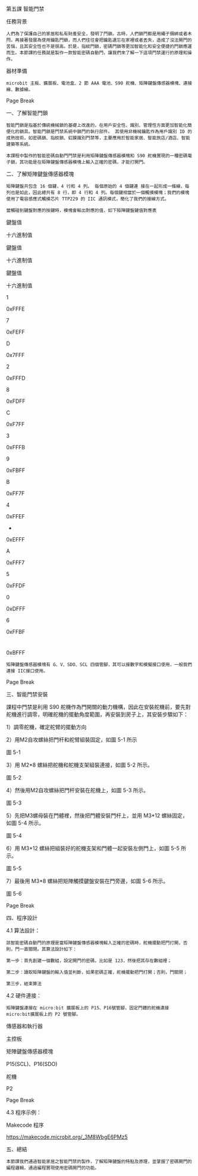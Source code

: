 第五課 智能門禁 

 

任務背景 

    人們為了保護自己的家居和私有財產安全，發明了門鎖。古時，人們鎖門都是用繩子捆綁或者木閂，再接著發展為使用鑰匙門鎖，而人們往往會把鑰匙遺忘在家裡或者丟失，造成了沒法開門的苦惱，且其安全性也不是很高。於是，指紋門鎖，密碼門鎖等更加智能化和安全便捷的門鎖應運而生。本節課的任務就是製作一款智能密碼自動門，讓我們來了解一下這項門禁運行的原理和操作。 

 

器材準備 

    microbit 主板、擴展板、電池盒、2 節 AAA 電池、S90 舵機、矩陣鍵盤傳感器模塊、連接線、數據線。 

 

Page Break
 

 

一、了解智能門鎖 

    智能門鎖是指基於傳統機械鎖的基礎上改進的，在用戶安全性、識別、管理性方面更加智能化簡便化的鎖具。智能門鎖是門禁系統中鎖門的執行部件。 其使用非機械鑰匙作為用戶識別 ID 的成熟技術，如密碼鎖、指紋鎖、虹膜識別門禁等，主要應用於智能家居、智能旅店/酒店、智能建築等系統。 

    本課程中製作的智能密碼自動門門禁是利用矩陣鍵盤傳感器模塊和 S90 舵機實現的一種密碼電子鎖，其功能是在矩陣鍵盤傳感器模塊上輸入正確的密碼，才能打開門。 

 

二、了解矩陣鍵盤傳感器模塊 

    矩陣鍵盤共包含 16 個鍵，4 行和 4 列。 每個原始的 4 個鍵連 接在一起形成一條線，每列也是如此，因此總共有 8 行，即 4 行和 4 列。每個鍵相當於一個觸摸模塊；我們的模塊使用了電容感應式觸摸芯片 TTP229 的 IIC 通訊模式，簡化了我們的接線方式。 

    當觸碰到鍵盤對應的按鍵時，模塊會輸出對應的值，如下矩陣鍵盤鍵值對應表 

 

鍵盤值 

十六進制值 

鍵盤值 

十六進制值 

鍵盤值 

十六進制值 

1 

0xFFFE 

7 

0xFEFF 

D 

0x7FFF 

2 

0xFFFD 

8 

0xFDFF 

C 

0xF7FF 

3 

0xFFFB 

9 

0xFBFF 

B 

0xFF7F 

4 

0xFFEF 

* 

0xEFFF 

A 

0xFFF7 

5 

0xFFDF 

0 

0xDFFF 

 

 

6 

0xFFBF 

# 

0xBFFF 

 

 

 

    矩陣鍵盤傳感器模塊有 G、V、SDO、SCL 四個管腳，其可以接數字和模擬接口使用，一般我們連接 IIC接口使用。 

 

Page Break
 

 

三、智能門禁安裝 

   課程中門禁是利用 S90 舵機作為門開關的動力機構，因此在安裝舵機前，要先對舵機進行調零，明確舵機的擺動角度範圍，再安裝到房子上，其安裝步驟如下： 

 

1）調零舵機，確定舵臂的擺動方向 

2）用M2自攻螺絲把門杆和舵臂組裝固定，如圖 5-1 所示 

 

 

圖 5-1 

 

3）用 M2*8 螺絲把舵機和舵機支架組裝連接，如圖 5-2 所示。 

 

圖 5-2 

 

4）然後用M2自攻螺絲把門杆安裝在舵機上，如圖 5-3 所示。 

 

圖 5-3 

 

5）先把M3螺母裝在門體裡，然後把門體安裝門杆上，並用 M3*12 螺絲固定， 如圖 5-4 所示。 

 

圖 5-4 

 

6）用 M3*12 螺絲把組裝好的舵機支架和門體一起安裝左側門上，如圖 5-5 所示。 

 

圖 5-5 

 

7）最後用 M3*8 螺絲把矩陣觸摸鍵盤安裝在門旁邊，如圖 5-6 所示。 

 

圖 5-6 

 

 

Page Break
 

 

四、程序設計 

4.1 算法設計： 

    該智能密碼自動門的原理是當矩陣鍵盤傳感器模塊輸入正確的密碼時，舵機擺動把門打開，否則，門一直關閉。其算法設計如下： 

    第一步：首先創建一個數組，設定開門的密碼，比如是 123，然後把其存在數組裡； 

    第二步：讀取矩陣鍵盤的輸入值並判斷，如果密碼正確，舵機擺動把門打開；否則，門關閉； 

    第三步，結束算法 

 

4.2 硬件連接： 

    矩陣鍵盤連接在 micro:bit 擴展板上的 P15、P16號管腳，固定門體的舵機連接 micro:bit擴展板上的 P2 號管腳。 

傳感器和執行器 

主控板 

矩陣鍵盤傳感器模塊 

P15(SCL)、P16(SDO) 

舵機 

P2 

 

 

Page Break
 

 

4.3 程序示例： 

Makecode 程序 

 

 

 

 

https://makecode.microbit.org/_3M8WbgE6PMz5 

 

 

五、總結 

    本節課我們通過智能家居之智能門禁的製作，了解矩陣鍵盤的特點及原理，並掌握了密碼開門的編程邏輯，通過編程實現使用密碼開門的功能。 

 
